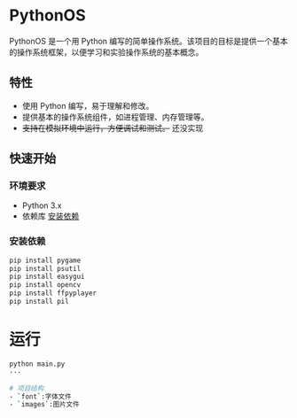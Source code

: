 # PythonOS

PythonOS 是一个用 Python 编写的简单操作系统。该项目的目标是提供一个基本的操作系统框架，以便学习和实验操作系统的基本概念。

## 特性

- 使用 Python 编写，易于理解和修改。
- 提供基本的操作系统组件，如进程管理、内存管理等。
- ~~支持在模拟环境中运行，方便调试和测试。~~ 还没实现

## 快速开始

### 环境要求

- Python 3.x
- 依赖库 [安装依赖](#安装依赖)

### 安装依赖

```bash
pip install pygame
pip install psutil
pip install easygui
pip install opencv
pip install ffpyplayer
pip install pil
```

# 运行
```bash
python main.py
···

# 项目结构
- `font`:字体文件
- `images`:图片文件

